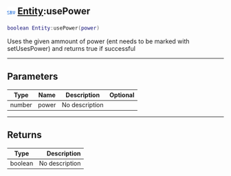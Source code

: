 ## ![server](../../.gitbook/assets/server.png) [Entity](./readme/entity.md):usePower

```lua
boolean Entity:usePower(power)
```

Uses the given ammount of power (ent needs to be marked with setUsesPower) and returns true if successful

------
## Parameters

| Type   | Name | Description | Optional |
| ------ | ---- | ----------- | -------: |
| number | power | No description |  |


------
## Returns

| Type   | Description |
| ------ | ----------: |
| boolean | No description |


